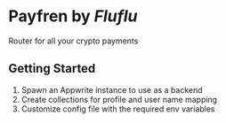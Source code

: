 # Payfren by *Fluflu*

Router for all your crypto payments

## Getting Started

1. Spawn an Appwrite instance to use as a backend
2. Create collections for profile and user name mapping
3. Customize config file with the required env variables
